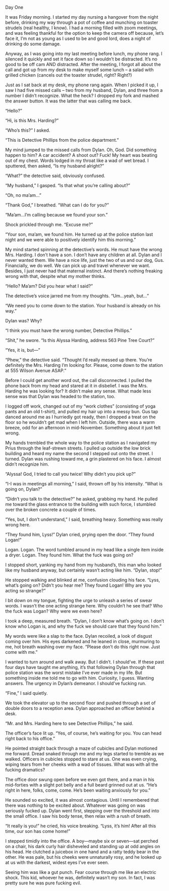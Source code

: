 Day One

It was Friday morning. I started my day nursing a hangover from the night before, drinking my way through a pot of coffee and munching on toaster strudels (real healthy, I know). I had a morning filled with zoom meetings, and was feeling thankful for the option to keep the camera off because, let’s face it, I’m not as young as I used to be and good lord, does a night of drinking do some damage.

Anyway, as I was going into my last meeting before lunch, my phone rang. I silenced it quickly and set it face down so I wouldn’t be distracted. It’s no good to be off cam AND distracted. After the meeting, I forgot all about the call and got up from my desk to make myself some lunch – a salad with grilled chicken (cancels out the toaster strudel, right? Right?)

Just as I sat back at my desk, my phone rang again. When I picked it up, I saw I had five missed calls – two from my husband, Dylan, and three from a number I didn’t recognize. What the heck? I dropped my fork and mashed the answer button. It was the latter that was calling me back.

“Hello?”

“Hi, is this Mrs. Harding?”

“Who’s this?” I asked.

“This is Detective Phillips from the police department.”

My mind jumped to the missed calls from Dylan. Oh, God. Did something happen to him? A car accident? A shoot out? Fuck! My heart was beating out of my chest. Words lodged in my throat like a wad of wet bread. I sputtered, then asked, “Is my husband alright?”

“What?” the detective said, obviously confused.

“My husband,” I gasped. “Is that what you’re calling about?”

“Oh, no ma’am…”

“Thank God,” I breathed. “What can I do for you?”

“Ma’am…I’m calling because we found your son.”

Shock prickled through me. “Excuse me?”

“Your son, ma’am, we found him. He turned up at the police station last night and we were able to positively identify him this morning.”

My mind started spinning at the detective’s words. He must have the wrong Mrs. Harding. I don’t have a son. I don’t have any children at all. Dylan and I never wanted them. We have a nice life, just the two of us and our dog, Gus. Financially, we do well. We can pick up and travel whenever we want. Besides, I just never had that maternal instinct. And there’s nothing freaking wrong with that, despite what my mother thinks.

“Hello? Ma’am? Did you hear what I said?”

The detective’s voice jarred me from my thoughts. “Um…yeah, but…”

“We need you to come down to the station. Your husband is already on his way.”

Dylan was? Why?

“I think you must have the wrong number, Detective Phillips.”

“Shit,” he swore. “Is this Alyssa Harding, address 563 Pine Tree Court?”

“Yes, it is, but—”

“Phew,” the detective said. “Thought I’d really messed up there. You’re definitely the Mrs. Harding I’m looking for. Please, come down to the station at 555 Wilson Avenue ASAP.”

Before I could get another word out, the call disconnected. I pulled the phone back from my head and stared at it in disbelief. I was the Mrs. Harding he was looking for? It didn’t make any sense. What made less sense was that Dylan was headed to the station, too.

I logged off work, changed out of my “work clothes” (consisting of yoga pants and an old t-shirt), and pulled my hair up into a messy bun. Gus tap danced around me as I hurriedly got ready, then I dropped a treat on the floor so he wouldn’t get mad when I left him. Outside, there was a warm breeze, odd for an afternoon in mid-November. Something about it just felt wrong.

My hands trembled the whole way to the police station as I navigated my Prius through the leaf-strewn streets. I pulled up outside the low brick building and heard my name the second I stepped out onto the street. I turned. Dylan was rushing toward me, a grin plastered on his face. I almost didn’t recognize him.

“Alyssa! God, I tried to call you twice! Why didn’t you pick up?”

“I-I was in meetings all morning,” I said, thrown off by his intensity. “What is going on, Dylan?”

“Didn’t you talk to the detective?” he asked, grabbing my hand. He pulled me toward the glass entrance to the building with such force, I stumbled over the broken concrete a couple of times.

“Yes, but, I don’t understand,” I said, breathing heavy. Something was really wrong here.

“They found him, Lyss!” Dylan cried, prying open the door. “They found Logan!”

Logan. Logan. The word tumbled around in my head like a single item inside a dryer. Logan. They found him. What the fuck was going on?

I stopped short, yanking my hand from my husband’s, this man who looked like my husband anyway, but certainly wasn’t acting like him. “Dylan, stop!”

He stopped walking and blinked at me, confusion clouding his face. “Lyss, what’s going on? Didn’t you hear me? They found Logan! Why are you acting so strange?”

I bit down on my tongue, fighting the urge to unleash a series of swear words. I wasn’t the one acting strange here. Why couldn’t he see that? Who the fuck was Logan? Why were we even here?

I took a deep, measured breath. “Dylan, I don’t know what’s going on. I don’t know who Logan is, and why the fuck we should care that they found him.”

My words were like a slap to the face. Dylan recoiled, a look of disgust coming over him. His eyes darkened and he leaned in close, murmuring to me, hot breath washing over my face. “Please don’t do this right now. Just come with me.”

I wanted to turn around and walk away. But I didn’t. I should’ve. If these past four days have taught me anything, it’s that following Dylan through that police station was the worst mistake I’ve ever made in my life. But something inside me told me to go with him. Curiosity, I guess. Wanting answers. The urgency in Dylan’s demeanor. I should’ve fucking run.

“Fine,” I said quietly.

We took the elevator up to the second floor and pushed through a set of double doors to a reception area. Dylan approached an officer behind a desk.

“Mr. and Mrs. Harding here to see Detective Phillips,” he said.

The officer’s face lit up. “Yes, of course, he’s waiting for you. You can head right back to his office.”

He pointed straight back through a maze of cubicles and Dylan motioned me forward. Dread snaked through me and my legs started to tremble as we walked. Officers in cubicles stopped to stare at us. One was even crying, wiping tears from her cheeks with a wad of tissues. What was with all the fucking dramatics?

The office door swung open before we even got there, and a man in his mid-forties with a slight pot belly and a full beard grinned out at us. “He’s right in here, folks, come, come. He’s been waiting anxiously for you.”

He sounded so excited, it was almost contagious. Until I remembered that there was nothing to be excited about. Whatever was going on was seriously fucked up. Dylan went first, stepping over the threshold and into the small office. I saw his body tense, then relax with a rush of breath.

“It really is you!” he cried, his voice breaking. “Lyss, it’s him! After all this time, our son has come home!”

I stepped timidly into the office. A boy—maybe six or seven—sat perched on a chair, his dark curly hair disheveled and standing up at odd angles on his head. He clutched a juicebox in one hand and a ratty teddy bear in the other. He was pale, but his cheeks were unnaturally rosy, and he looked up at us with the darkest, widest eyes I’ve ever seen. 

Seeing him was like a gut punch. Fear course through me like an electric shock. This kid, whoever he was, definitely wasn’t my son. In fact, I was pretty sure he was pure fucking evil. 